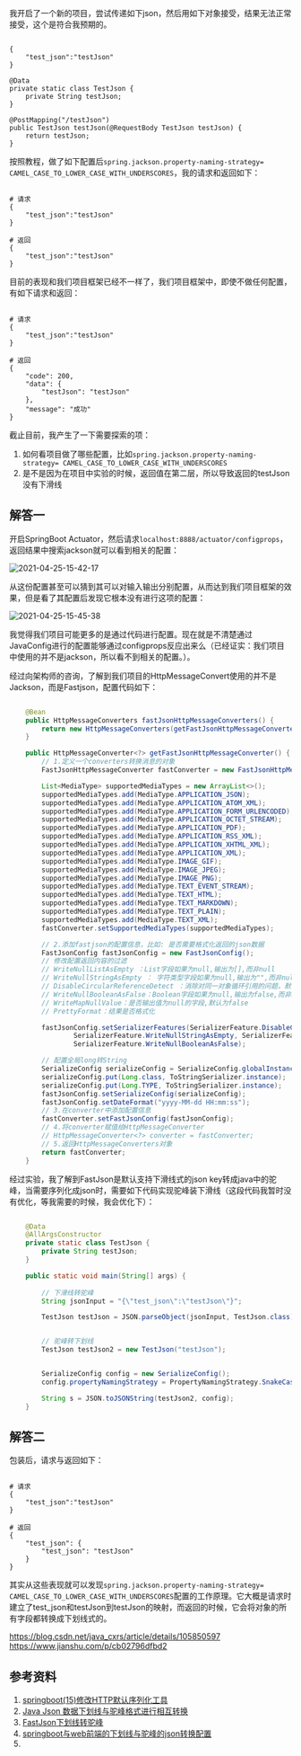 我开启了一个新的项目，尝试传递如下json，然后用如下对象接受，结果无法正常接受，这个是符合我预期的。

~~~

{
    "test_json":"testJson"
}

@Data
private static class TestJson {
    private String testJson;
}

@PostMapping("/testJson")
public TestJson testJson(@RequestBody TestJson testJson) {
    return testJson;
}

~~~

按照教程，做了如下配置后`spring.jackson.property-naming-strategy= CAMEL_CASE_TO_LOWER_CASE_WITH_UNDERSCORES`，我的请求和返回如下：

~~~

# 请求
{
    "test_json":"testJson"
}

# 返回
{
    "test_json":"testJson"
}

~~~

目前的表现和我们项目框架已经不一样了，我们项目框架中，即使不做任何配置，有如下请求和返回：

~~~

# 请求
{
    "test_json":"testJson"
}

# 返回
{
    "code": 200,
    "data": {
        "testJson": "testJson"
    },
    "message": "成功"
}

~~~

截止目前，我产生了一下需要探索的项：

1. 如何看项目做了哪些配置，比如`spring.jackson.property-naming-strategy= CAMEL_CASE_TO_LOWER_CASE_WITH_UNDERSCORES`
2. 是不是因为在项目中实验的时候，返回值在第二层，所以导致返回的testJson没有下滑线


## 解答一

开启SpringBoot Actuator，然后请求`localhost:8888/actuator/configprops`，返回结果中搜索jackson就可以看到相关的配置：

![2021-04-25-15-42-17](https://junjie2018sz.oss-cn-shenzhen.aliyuncs.com/images/2021-04-25-15-42-17.png)

从这份配置甚至可以猜到其可以对输入输出分别配置，从而达到我们项目框架的效果，但是看了其配置后发现它根本没有进行这项的配置：

![2021-04-25-15-45-38](https://junjie2018sz.oss-cn-shenzhen.aliyuncs.com/images/2021-04-25-15-45-38.png)

我觉得我们项目可能更多的是通过代码进行配置。现在就是不清楚通过JavaConfig进行的配置能够通过configprops反应出来么（已经证实：我们项目中使用的并不是jackson，所以看不到相关的配置。）。

经过向架构师的咨询，了解到我们项目的HttpMessageConvert使用的并不是Jackson，而是Fastjson，配置代码如下：

~~~ java

	@Bean
	public HttpMessageConverters fastJsonHttpMessageConverters() {
		return new HttpMessageConverters(getFastJsonHttpMessageConverter());
	}

	public HttpMessageConverter<?> getFastJsonHttpMessageConverter() {
		// 1.定义一个converters转换消息的对象
		FastJsonHttpMessageConverter fastConverter = new FastJsonHttpMessageConverter();

		List<MediaType> supportedMediaTypes = new ArrayList<>();
		supportedMediaTypes.add(MediaType.APPLICATION_JSON);
		supportedMediaTypes.add(MediaType.APPLICATION_ATOM_XML);
		supportedMediaTypes.add(MediaType.APPLICATION_FORM_URLENCODED);
		supportedMediaTypes.add(MediaType.APPLICATION_OCTET_STREAM);
		supportedMediaTypes.add(MediaType.APPLICATION_PDF);
		supportedMediaTypes.add(MediaType.APPLICATION_RSS_XML);
		supportedMediaTypes.add(MediaType.APPLICATION_XHTML_XML);
		supportedMediaTypes.add(MediaType.APPLICATION_XML);
		supportedMediaTypes.add(MediaType.IMAGE_GIF);
		supportedMediaTypes.add(MediaType.IMAGE_JPEG);
		supportedMediaTypes.add(MediaType.IMAGE_PNG);
		supportedMediaTypes.add(MediaType.TEXT_EVENT_STREAM);
		supportedMediaTypes.add(MediaType.TEXT_HTML);
		supportedMediaTypes.add(MediaType.TEXT_MARKDOWN);
		supportedMediaTypes.add(MediaType.TEXT_PLAIN);
		supportedMediaTypes.add(MediaType.TEXT_XML);
		fastConverter.setSupportedMediaTypes(supportedMediaTypes);

		// 2.添加fastjson的配置信息，比如: 是否需要格式化返回的json数据
		FastJsonConfig fastJsonConfig = new FastJsonConfig();
		// 修改配置返回内容的过滤
		// WriteNullListAsEmpty ：List字段如果为null,输出为[],而非null
		// WriteNullStringAsEmpty ： 字符类型字段如果为null,输出为"",而非null
		// DisableCircularReferenceDetect ：消除对同一对象循环引用的问题，默认为false（如果不配置有可能会进入死循环）
		// WriteNullBooleanAsFalse：Boolean字段如果为null,输出为false,而非null
		// WriteMapNullValue：是否输出值为null的字段,默认为false
		// PrettyFormat：结果是否格式化

		fastJsonConfig.setSerializerFeatures(SerializerFeature.DisableCircularReferenceDetect,
				SerializerFeature.WriteNullStringAsEmpty, SerializerFeature.WriteNullListAsEmpty,
				SerializerFeature.WriteNullBooleanAsFalse);

		// 配置全局long转String
		SerializeConfig serializeConfig = SerializeConfig.globalInstance;
		serializeConfig.put(Long.class, ToStringSerializer.instance);
		serializeConfig.put(Long.TYPE, ToStringSerializer.instance);
		fastJsonConfig.setSerializeConfig(serializeConfig);
		fastJsonConfig.setDateFormat("yyyy-MM-dd HH:mm:ss");
		// 3.在converter中添加配置信息
		fastConverter.setFastJsonConfig(fastJsonConfig);
		// 4.将converter赋值给HttpMessageConverter
		// HttpMessageConverter<?> converter = fastConverter;
		// 5.返回HttpMessageConverters对象
		return fastConverter;
	}

~~~

经过实验，我了解到FastJson是默认支持下滑线式的json key转成java中的驼峰，当需要序列化成json时，需要如下代码实现驼峰装下滑线（这段代码我暂时没有优化，等我需要的时候，我会优化下）：

~~~ java

    @Data
    @AllArgsConstructor
    private static class TestJson {
        private String testJson;
    }

    public static void main(String[] args) {
       
        // 下滑线转驼峰
        String jsonInput = "{\"test_json\":\"testJson\"}";

        TestJson testJson = JSON.parseObject(jsonInput, TestJson.class);


        // 驼峰转下划线
        TestJson testJson2 = new TestJson("testJson");


        SerializeConfig config = new SerializeConfig();
        config.propertyNamingStrategy = PropertyNamingStrategy.SnakeCase;

        String s = JSON.toJSONString(testJson2, config);
    }

~~~

## 解答二

包装后，请求与返回如下：

~~~

# 请求
{
    "test_json":"testJson"
}

# 返回
{
    "test_json": {
        "test_json": "testJson"
    }
}

~~~

其实从这些表现就可以发现`spring.jackson.property-naming-strategy= CAMEL_CASE_TO_LOWER_CASE_WITH_UNDERSCORES`配置的工作原理。它大概是请求时建立了test_json和testJson到testJson的映射，而返回的时候，它会将对象的所有字段都转换成下划线式的。


https://blog.csdn.net/java_cxrs/article/details/105850597
https://www.jianshu.com/p/cb02796dfbd2

## 参考资料

1. [springboot(15)修改HTTP默认序列化工具](https://blog.csdn.net/sz85850597/article/details/80412137)
2. [Java Json 数据下划线与驼峰格式进行相互转换](https://blog.csdn.net/wtopps/article/details/81087157)
3. [FastJson下划线转驼峰](https://blog.csdn.net/qq_41959009/article/details/103738291)
4. [springboot与web前端的下划线与驼峰的json转换配置](https://www.jianshu.com/p/cb02796dfbd2)
5. 